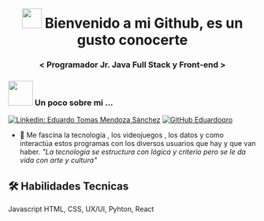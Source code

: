 
<h1 align="center"><img src="https://media1.giphy.com/media/UvPvsX9oMlMWs/giphy.gif?cid=790b76115ba55f5cd86a554bdbba7de2700dfd927834a8e4&rid=giphy.gif&ct=s" width="40"> Bienvenido a mi Github, es un gusto conocerte</h1>

<h3 align="center"> < Programador Jr. Java Full Stack y Front-end >  </h3>

### <img src="https://media4.giphy.com/media/HPLwxl9lebt3G/giphy.gif?cid=790b7611a725092bd4905b77601dd7ae7d0f269c6c711ba1&rid=giphy.gif&ct=s" width="50"> Un poco sobre mi ...  

  
 
[![Linkedin: Eduardo Tomas Mendoza Sánchez](https://img.shields.io/badge/-EduardoTomasMendozaSanchez-blue?style=flat-square&logo=Linkedin&logoColor=white&link=https://www.linkedin.com/in/eduardo-tomas-mendoza-s%C3%A1nchez-60a2661ab/)](https://www.linkedin.com/in/eduardo-tomas-mendoza-s%C3%A1nchez-60a2661ab/)
[![GitHub Eduardoqro](https://img.shields.io/github/followers/Eduardoqro?label=follow&style=social)](https://github.com/Eduardoqro)

  
  
- 🔭 Me fascina la tecnología , los videojuegos , los datos y como interactúa estos programas con los diversos usuarios que hay y que van haber.
*"La tecnología se estructura con lógica y criterio pero se le da vida con arte y cultura"*


## 🛠 Habilidades Tecnicas
Javascript HTML, CSS, UX/UI, Pyhton, React 

